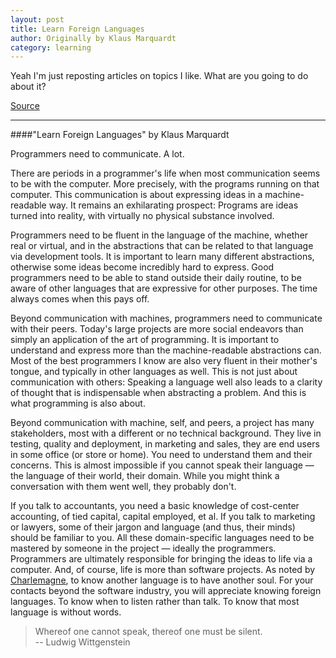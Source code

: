 ```yaml
---
layout: post
title: Learn Foreign Languages
author: Originally by Klaus Marquardt
category: learning
---
```


Yeah I'm just reposting articles on topics I like. What are you going to do about it?

[Source](http://programmer.97things.oreilly.com/wiki/index.php/Learn_Foreign_Languages)

---

####"Learn Foreign Languages" by Klaus Marquardt

Programmers need to communicate. A lot.

There are periods in a programmer's life when most communication seems to be with the computer. More precisely, with the programs running on that computer. This communication is about expressing ideas in a machine-readable way. It remains an exhilarating prospect: Programs are ideas turned into reality, with virtually no physical substance involved.

Programmers need to be fluent in the language of the machine, whether real or virtual, and in the abstractions that can be related to that language via development tools. It is important to learn many different abstractions, otherwise some ideas become incredibly hard to express. Good programmers need to be able to stand outside their daily routine, to be aware of other languages that are expressive for other purposes. The time always comes when this pays off.

Beyond communication with machines, programmers need to communicate with their peers. Today's large projects are more social endeavors than simply an application of the art of programming. It is important to understand and express more than the machine-readable abstractions can. Most of the best programmers I know are also very fluent in their mother's tongue, and typically in other languages as well. This is not just about communication with others: Speaking a language well also leads to a clarity of thought that is indispensable when abstracting a problem. And this is what programming is also about.

Beyond communication with machine, self, and peers, a project has many stakeholders, most with a different or no technical background. They live in testing, quality and deployment, in marketing and sales, they are end users in some office (or store or home). You need to understand them and their concerns. This is almost impossible if you cannot speak their language — the language of their world, their domain. While you might think a conversation with them went well, they probably don't.

If you talk to accountants, you need a basic knowledge of cost-center accounting, of tied capital, capital employed, et al. If you talk to marketing or lawyers, some of their jargon and language (and thus, their minds) should be familiar to you. All these domain-specific languages need to be mastered by someone in the project — ideally the programmers. Programmers are ultimately responsible for bringing the ideas to life via a computer.
And, of course, life is more than software projects. As noted by [Charlemagne](http://en.wikipedia.org/wiki/Charlemagne), to know another language is to have another soul. For your contacts beyond the software industry, you will appreciate knowing foreign languages. To know when to listen rather than talk. To know that most language is without words.

>Whereof one cannot speak, thereof one must be silent.  
>-- Ludwig Wittgenstein